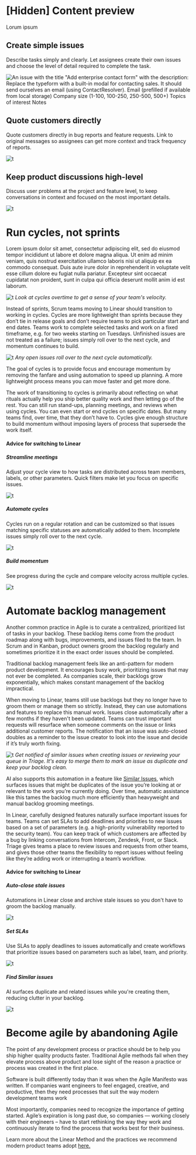 # [Hidden] Content preview

Lorum ipsum

## Create simple issues

Describe tasks simply and clearly. Let assignees create their own issues and choose the level of detail required to complete the task.

![An issue with the title "Add enterprise contact form" with the description: Replace the typeform with a built-in modal for contacting sales. It should send ourselves an email (using ContactResolver).  Email (prefilled if available from local storage)  Company size (1-100, 100-250, 250-500, 500+)  Topics of interest  Notes](https://webassets.linear.app/images/ornj730p/production/7fe69ec3e24d3e7ed359840d44144734d1e97d5c-1668x904.png?q=95&auto=format&dpr=2)

## Quote customers directly

Quote customers directly in bug reports and feature requests. Link to original messages so assignees can get more context and track frequency of reports.

![t](https://webassets.linear.app/images/ornj730p/production/7af1f79a0724567ed1f4fce4e87ad0ac7d8b6e7c-1950x1568.png?q=95&auto=format&dpr=2)

## Keep product discussions high-level

Discuss user problems at the project and feature level, to keep conversations in context and focused on the most important details.

![t](https://webassets.linear.app/images/ornj730p/production/10ecd81418d6e3e4927a1923bd8f395372faf3a6-1796x1500.png?q=95&auto=format&dpr=2)

# Run cycles, not sprints

Lorem ipsum dolor sit amet, consectetur adipiscing elit, sed do eiusmod tempor incididunt ut labore et dolore magna aliqua. Ut enim ad minim veniam, quis nostrud exercitation ullamco laboris nisi ut aliquip ex ea commodo consequat. Duis aute irure dolor in reprehenderit in voluptate velit esse cillum dolore eu fugiat nulla pariatur. Excepteur sint occaecat cupidatat non proident, sunt in culpa qui officia deserunt mollit anim id est laborum.

![t](https://webassets.linear.app/images/ornj730p/production/6d282e78595d27dc88566015e28e9b90b1b4a49d-1882x1024.png?q=95&auto=format&dpr=2)
*Look at cycles overtime to get a sense of your team's velocity.*

Instead of sprints, Scrum teams moving to Linear should transition to working in cycles. Cycles are more lightweight than sprints because they don’t tie in release goals and don’t require teams to pick particular start and end dates. Teams work to complete selected tasks and work on a fixed timeframe, e.g. for two weeks starting on Tuesdays. Unfinished issues are not treated as a failure; issues simply roll over to the next cycle, and momentum continues to build.

![t](https://webassets.linear.app/images/ornj730p/production/8523970285634bd0b0cfafc5c439ab3768eab7d2-1398x420.png?q=95&auto=format&dpr=2)
*Any open issues roll over to the next cycle automatically.*

The goal of cycles is to provide focus and encourage momentum by removing the fanfare and using automation to speed up planning. A more lightweight process means you can move faster and get more done.

The work of transitioning to cycles is primarily about reflecting on what rituals actually help you ship better quality work and then letting go of the rest. You can still run stand-ups, planning meetings, and reviews when using cycles. You can even start or end cycles on specific dates. But many teams find, over time, that they don’t have to. Cycles give enough structure to build momentum without imposing layers of process that supersede the work itself.

#### Advice for switching to Linear

##### Streamline meetings

Adjust your cycle view to how tasks are distributed across team members, labels, or other parameters. Quick filters make let you focus on specific issues.

![t](https://webassets.linear.app/images/ornj730p/production/0c285faaf0c96baf8c3c4a8300a5a0581517782f-3456x1596.png?q=95&auto=format&dpr=2)

##### Automate cycles

Cycles run on a regular rotation and can be customized so that issues matching specific statuses are automatically added to them. Incomplete issues simply roll over to the next cycle.  

![t](https://webassets.linear.app/images/ornj730p/production/aadbd0be6b1224112908d692191556acf14ecadb-1380x650.png?q=95&auto=format&dpr=2)

##### Build momentum

See progress during the cycle and compare velocity across multiple cycles.

![t](https://webassets.linear.app/images/ornj730p/production/1c4470bb0a0e6816bc263ff3c369946cec7d0144-1286x1510.png?q=95&auto=format&dpr=2)

# Automate backlog management

Another common practice in Agile is to curate a centralized, prioritized list of tasks in your backlog. These backlog items come from the product roadmap along with bugs, improvements, and issues filed to the team. In Scrum and in Kanban, product owners groom the backlog regularly and sometimes prioritize it in the exact order issues should be completed.

Traditional backlog management feels like an anti-pattern for modern product development. It encourages busy work, prioritizing issues that may not ever be completed. As companies scale, their backlogs grow exponentially, which makes constant management of the backlog impractical.

When moving to Linear, teams still use backlogs but they no longer have to groom them or manage them so strictly. Instead, they can use automations and features to replace this manual work. Issues close automatically after a few months if they haven't been updated. Teams can trust important requests will resurface when someone comments on the issue or links additional customer reports. The notification that an issue was auto-closed doubles as a reminder to the issue creator to look into the issue and decide if it’s truly worth fixing.

![t](https://webassets.linear.app/images/ornj730p/production/e819936ea1f84bbe1ff67f566e0b96dcbd925c16-1308x746.png?q=95&auto=format&dpr=2)
*Get notified of similar issues when creating issues or reviewing your queue in Triage. It's easy to merge them to mark an issue as duplicate and keep your backlog clean.*

AI also supports this automation in a feature like [Similar Issues](https://linear.app/changelog/2023-08-03-similar-issues), which surfaces issues that might be duplicates of the issue you’re looking at or relevant to the work you’re currently doing. Over time, automatic assistance like this tames the backlog much more efficiently than heavyweight and manual backlog grooming meetings.

In Linear, carefully designed features naturally surface important issues for teams. Teams can set SLAs to add deadlines and priorities to new issues based on a set of parameters (e.g. a high-priority vulnerability reported to the security team). You can keep track of which customers are affected by a bug by linking conversations from Intercom, Zendesk, Front, or Slack. Triage gives teams a place to review issues and requests from other teams, and gives those other teams the flexibility to report issues without feeling like they’re adding work or interrupting a team’s workflow. 

#### Advice for switching to Linear

##### Auto-close stale issues

Automations in Linear close and archive stale issues so you don't have to groom the backlog manually.

![t](https://webassets.linear.app/images/ornj730p/production/53c36f2042f5f4437ad6e4d2a6daf839df9bcbd9-1024x486.png?q=95&auto=format&dpr=2)

##### Set SLAs

Use SLAs to apply deadlines to issues automatically and create workflows that prioritize issues based on parameters such as label, team, and priority.

![t](https://webassets.linear.app/images/ornj730p/production/ed40d01f164c7b6ffa249516a09077e8f071dd35-1256x772.png?q=95&auto=format&dpr=2)

##### Find Similar issues

AI surfaces duplicate and related issues while you're creating them, reducing clutter in your backlog.

![t](https://webassets.linear.app/images/ornj730p/production/e819936ea1f84bbe1ff67f566e0b96dcbd925c16-1308x746.png?q=95&auto=format&dpr=2)

# Become agile by abandoning Agile

The point of any development process or practice should be to help you ship higher quality products faster. Traditional Agile methods fail when they elevate process above product and lose sight of the reason a practice or process was created in the first place.

Software is built differently today than it was when the Agile Manifesto was written. If companies want engineers to feel engaged, creative, and productive, then they need processes that suit the way modern development teams work

Most importantly, companies need to recognize the importance of getting started. Agile’s expiration is long past due, so companies — working closely with their engineers – have to start rethinking the way they work and continuously iterate to find the process that works best for their business.

Learn more about the Linear Method and the practices we recommend modern product teams adopt [here.](https://linear.app/method)